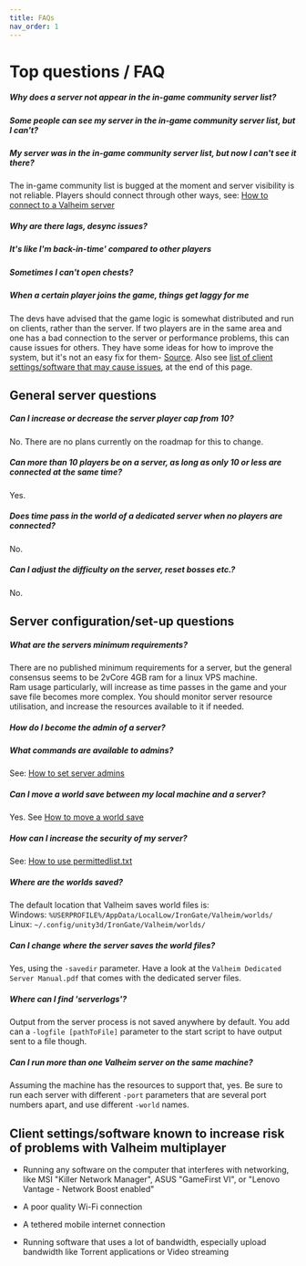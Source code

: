 ```yaml
---
title: FAQs
nav_order: 1
---
```

# Top questions / FAQ

##### Why does a server not appear in the in-game community server list?
##### Some people can see my server in the in-game community server list, but I can't?
##### My server was in the in-game community server list, but now I can't see it there?
The in-game community list is bugged at the moment and server visibility is not reliable. Players should connect through other ways, see: [How to connect to a Valheim server](howToConnect.md)

##### Why are there lags, desync issues?
##### It's like I'm back-in-time' compared to other players
##### Sometimes I can't open chests?
##### When a certain player joins the game, things get laggy for me
The devs have advised that the game logic is somewhat distributed and run on clients, rather than the server. If two players are in the same area and one has a bad connection to the server or performance problems, this can cause issues for others. They have some ideas for how to improve the system, but it's not an easy fix for them- [Source](desyncComment.md). Also see [list of client settings/software that may cause issues](#client-settingssoftware-known-to-increase-risk-of-problems-with-valheim-multiplayer), at the end of this page.



## General server questions
##### Can I increase or decrease the server player cap from 10?
No. There are no plans currently on the roadmap for this to change.

##### Can more than 10 players be on a server, as long as only 10 or less are connected at the same time?
Yes.

##### Does time pass in the world of a dedicated server when no players are connected?
No.

##### Can I adjust the difficulty on the server, reset bosses etc.?
No.



## Server configuration/set-up questions
##### What are the servers minimum requirements?
There are no published minimum requirements for a server, but the general consensus seems to be 2vCore 4GB ram for a linux VPS machine.\
Ram usage particularly, will increase as time passes in the game and your save file becomes more complex. You should monitor server resource utilisation, and increase the resources available to it if needed.

##### How do I become the admin of a server?
##### What commands are available to admins?
See: [How to set server admins](howAdmin.md)

##### Can I move a world save between my local machine and a server?
Yes. See [How to move a world save](howCopyWorld.md)

##### How can I increase the security of my server?
See: [How to use permittedlist.txt](howPermitted.md)

##### Where are the worlds saved?
The default location that Valheim saves world files is:\
Windows: `%USERPROFILE%/AppData/LocalLow/IronGate/Valheim/worlds/`\
Linux: `~/.config/unity3d/IronGate/Valheim/worlds/`

##### Can I change where the server saves the world files?
Yes, using the `-savedir` parameter. Have a look at the `Valheim Dedicated Server Manual.pdf` that comes with the dedicated server files.

##### Where can I find 'serverlogs'?
Output from the server process is not saved anywhere by default. You add can a `-logfile [pathToFile]` parameter to the start script to have output sent to a file though.

##### Can I run more than one Valheim server on the same machine?
Assuming the machine has the resources to support that, yes. Be sure to run each server with different `-port` parameters that are several port numbers apart, and use different `-world` names.



## Client settings/software known to increase risk of problems with Valheim multiplayer

- Running any software on the computer that interferes with networking, like MSI "Killer Network Manager", ASUS "GameFirst VI", or "Lenovo Vantage - Network Boost enabled"

- A poor quality Wi-Fi connection

- A tethered mobile internet connection

- Running software that uses a lot of bandwidth, especially upload bandwidth like Torrent applications or Video streaming
